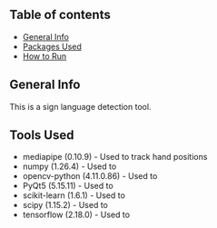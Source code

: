 ## Table of contents
* [General Info](#general-info)
* [Packages Used](#packages-used)
* [How to Run](#how-to-run)

## General Info
This is a sign language detection tool.

## Tools Used
* mediapipe (0.10.9) - Used to track hand positions
* numpy (1.26.4) - Used to
* opencv-python (4.11.0.86) - Used to
* PyQt5 (5.15.11) - Used to
* scikit-learn (1.6.1) - Used to
* scipy (1.15.2) - Used to
* tensorflow (2.18.0) - Used to
